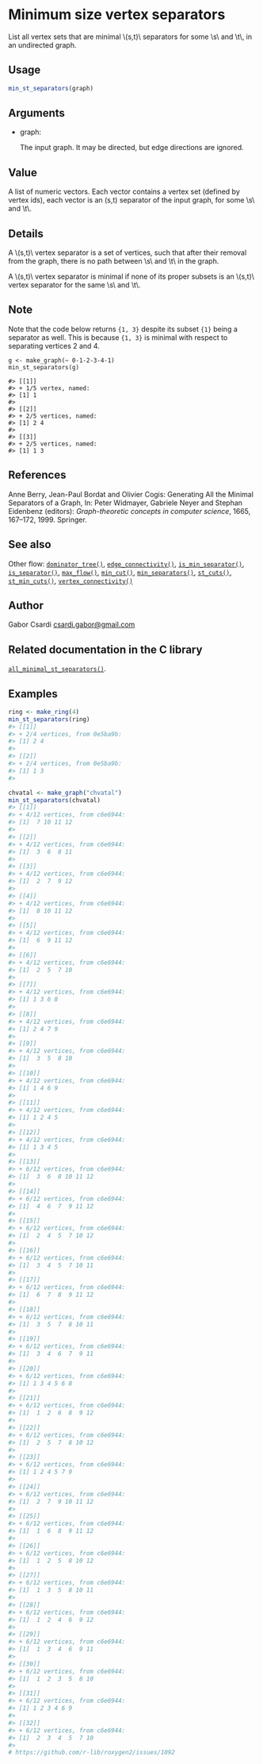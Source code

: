 # Minimum size vertex separators

List all vertex sets that are minimal \\(s,t)\\ separators for some
\\s\\ and \\t\\, in an undirected graph.

## Usage

``` r
min_st_separators(graph)
```

## Arguments

- graph:

  The input graph. It may be directed, but edge directions are ignored.

## Value

A list of numeric vectors. Each vector contains a vertex set (defined by
vertex ids), each vector is an (s,t) separator of the input graph, for
some \\s\\ and \\t\\.

## Details

A \\(s,t)\\ vertex separator is a set of vertices, such that after their
removal from the graph, there is no path between \\s\\ and \\t\\ in the
graph.

A \\(s,t)\\ vertex separator is minimal if none of its proper subsets is
an \\(s,t)\\ vertex separator for the same \\s\\ and \\t\\.

## Note

Note that the code below returns `{1, 3}` despite its subset `{1}` being
a separator as well. This is because `{1, 3}` is minimal with respect to
separating vertices 2 and 4.

    g <- make_graph(~ 0-1-2-3-4-1)
    min_st_separators(g)

    #> [[1]]
    #> + 1/5 vertex, named:
    #> [1] 1
    #>
    #> [[2]]
    #> + 2/5 vertices, named:
    #> [1] 2 4
    #>
    #> [[3]]
    #> + 2/5 vertices, named:
    #> [1] 1 3

## References

Anne Berry, Jean-Paul Bordat and Olivier Cogis: Generating All the
Minimal Separators of a Graph, In: Peter Widmayer, Gabriele Neyer and
Stephan Eidenbenz (editors): *Graph-theoretic concepts in computer
science*, 1665, 167–172, 1999. Springer.

## See also

Other flow:
[`dominator_tree()`](https://r.igraph.org/reference/dominator_tree.md),
[`edge_connectivity()`](https://r.igraph.org/reference/edge_connectivity.md),
[`is_min_separator()`](https://r.igraph.org/reference/is_min_separator.md),
[`is_separator()`](https://r.igraph.org/reference/is_separator.md),
[`max_flow()`](https://r.igraph.org/reference/max_flow.md),
[`min_cut()`](https://r.igraph.org/reference/min_cut.md),
[`min_separators()`](https://r.igraph.org/reference/min_separators.md),
[`st_cuts()`](https://r.igraph.org/reference/st_cuts.md),
[`st_min_cuts()`](https://r.igraph.org/reference/st_min_cuts.md),
[`vertex_connectivity()`](https://r.igraph.org/reference/vertex_connectivity.md)

## Author

Gabor Csardi <csardi.gabor@gmail.com>

## Related documentation in the C library

[`all_minimal_st_separators()`](https://igraph.org/c/html/latest/igraph-Separators.html#igraph_all_minimal_st_separators).

## Examples

``` r
ring <- make_ring(4)
min_st_separators(ring)
#> [[1]]
#> + 2/4 vertices, from 0e5ba9b:
#> [1] 2 4
#> 
#> [[2]]
#> + 2/4 vertices, from 0e5ba9b:
#> [1] 1 3
#> 

chvatal <- make_graph("chvatal")
min_st_separators(chvatal)
#> [[1]]
#> + 4/12 vertices, from c6e6944:
#> [1]  7 10 11 12
#> 
#> [[2]]
#> + 4/12 vertices, from c6e6944:
#> [1]  3  6  8 11
#> 
#> [[3]]
#> + 4/12 vertices, from c6e6944:
#> [1]  2  7  9 12
#> 
#> [[4]]
#> + 4/12 vertices, from c6e6944:
#> [1]  8 10 11 12
#> 
#> [[5]]
#> + 4/12 vertices, from c6e6944:
#> [1]  6  9 11 12
#> 
#> [[6]]
#> + 4/12 vertices, from c6e6944:
#> [1]  2  5  7 10
#> 
#> [[7]]
#> + 4/12 vertices, from c6e6944:
#> [1] 1 3 6 8
#> 
#> [[8]]
#> + 4/12 vertices, from c6e6944:
#> [1] 2 4 7 9
#> 
#> [[9]]
#> + 4/12 vertices, from c6e6944:
#> [1]  3  5  8 10
#> 
#> [[10]]
#> + 4/12 vertices, from c6e6944:
#> [1] 1 4 6 9
#> 
#> [[11]]
#> + 4/12 vertices, from c6e6944:
#> [1] 1 2 4 5
#> 
#> [[12]]
#> + 4/12 vertices, from c6e6944:
#> [1] 1 3 4 5
#> 
#> [[13]]
#> + 6/12 vertices, from c6e6944:
#> [1]  3  6  8 10 11 12
#> 
#> [[14]]
#> + 6/12 vertices, from c6e6944:
#> [1]  4  6  7  9 11 12
#> 
#> [[15]]
#> + 6/12 vertices, from c6e6944:
#> [1]  2  4  5  7 10 12
#> 
#> [[16]]
#> + 6/12 vertices, from c6e6944:
#> [1]  3  4  5  7 10 11
#> 
#> [[17]]
#> + 6/12 vertices, from c6e6944:
#> [1]  6  7  8  9 11 12
#> 
#> [[18]]
#> + 6/12 vertices, from c6e6944:
#> [1]  3  5  7  8 10 11
#> 
#> [[19]]
#> + 6/12 vertices, from c6e6944:
#> [1]  3  4  6  7  9 11
#> 
#> [[20]]
#> + 6/12 vertices, from c6e6944:
#> [1] 1 3 4 5 6 8
#> 
#> [[21]]
#> + 6/12 vertices, from c6e6944:
#> [1]  1  2  6  8  9 12
#> 
#> [[22]]
#> + 6/12 vertices, from c6e6944:
#> [1]  2  5  7  8 10 12
#> 
#> [[23]]
#> + 6/12 vertices, from c6e6944:
#> [1] 1 2 4 5 7 9
#> 
#> [[24]]
#> + 6/12 vertices, from c6e6944:
#> [1]  2  7  9 10 11 12
#> 
#> [[25]]
#> + 6/12 vertices, from c6e6944:
#> [1]  1  6  8  9 11 12
#> 
#> [[26]]
#> + 6/12 vertices, from c6e6944:
#> [1]  1  2  5  8 10 12
#> 
#> [[27]]
#> + 6/12 vertices, from c6e6944:
#> [1]  1  3  5  8 10 11
#> 
#> [[28]]
#> + 6/12 vertices, from c6e6944:
#> [1]  1  2  4  6  9 12
#> 
#> [[29]]
#> + 6/12 vertices, from c6e6944:
#> [1]  1  3  4  6  9 11
#> 
#> [[30]]
#> + 6/12 vertices, from c6e6944:
#> [1]  1  2  3  5  8 10
#> 
#> [[31]]
#> + 6/12 vertices, from c6e6944:
#> [1] 1 2 3 4 6 9
#> 
#> [[32]]
#> + 6/12 vertices, from c6e6944:
#> [1]  2  3  4  5  7 10
#> 
# https://github.com/r-lib/roxygen2/issues/1092
```
